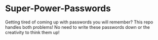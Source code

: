 # Super-Power-Passwords
Getting tired of coming up with passwords you will remember? This repo handles both problems! No need to write these passwords down or the creativity to think them up!
